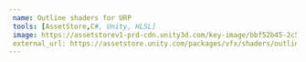 ```yaml
---
 name: Outline shaders for URP
 tools: [AssetStore,C#, Unity, HLSL]
 image: https://assetstorev1-prd-cdn.unity3d.com/key-image/bbf52b45-2c53-4433-8406-1c0ab9205ffd.webp
 external_url: https://assetstore.unity.com/packages/vfx/shaders/outline-shaders-urp-211485
---
```

